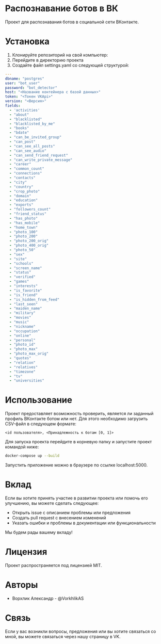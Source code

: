 # Распознавание ботов в ВК

Проект для распознавания ботов в социальной сети ВКонтакте.

# Установка

1. Клонируйте репозиторий на свой компьютер:
2. Перейдите в директорию проекта
3. Создайте файл settings.yaml со следующей структурой:

```yaml
---
dbname: "postgres"
user: "bot_user"
password: "bot_detector"
host: "<Название контейнера с базой данных>"
token: "<Токен VKApi>"
version: "<Версия>"
fields:
  - 'activities'
  - "about"
  - "blacklisted"
  - "blacklisted_by_me"
  - "books"
  - "bdate"
  - "can_be_invited_group"
  - "can_post"
  - "can_see_all_posts"
  - "can_see_audio"
  - "can_send_friend_request"
  - "can_write_private_message"
  - "career"
  - "common_count"
  - "connections"
  - "contacts"
  - "city"
  - "country"
  - "crop_photo"
  - "domain"
  - "education"
  - "exports"
  - "followers_count"
  - "friend_status"
  - "has_photo"
  - "has_mobile"
  - "home_town"
  - "photo_100"
  - "photo_200"
  - "photo_200_orig"
  - "photo_400_orig"
  - "photo_50"
  - "sex"
  - "site"
  - "schools"
  - "screen_name"
  - "status"
  - "verified"
  - "games"
  - "interests"
  - "is_favorite"
  - "is_friend"
  - "is_hidden_from_feed"
  - "last_seen"
  - "maiden_name"
  - "military"
  - "movies"
  - "music"
  - "nickname"
  - "occupation"
  - "online"
  - "personal"
  - "photo_id"
  - "photo_max"
  - "photo_max_orig"
  - "quotes"
  - "relation"
  - "relatives"
  - "timezone"
  - "tv"
  - "universities"

```

# Использование
Проект предоставляет возможность проверить, является ли заданный профиль ВКонтакте ботом или нет. Для этого необходимо загрузить CSV-файл в следующем формате:

```
<id пользователя>, <Принадлежность к ботам [0, 1]>
```

Для запуска проекта перейдите в корневую папку и запустите проект командой ниже:

```bash
docker-compose up --build
```

Запустить приложение можно в браузере по ссылке localhost:5000.

# Вклад

Если вы хотите принять участие в развитии проекта или помочь его улучшению, вы можете сделать следующее:

- Открыть issue с описанием проблемы или предложения
- Создать pull request с внесением изменений
- Указать ошибки и проблемы в документации или функциональности

Мы будем рады вашему вкладу!

# Лицензия

Проект распространяется под лицензией MIT.

# Авторы

- Ворхлик Александр - @VorkhlikAS

# Связь

Если у вас возникли вопросы, предложения или вы хотите связаться со мной, вы можете связаться через нашу страницу в VK.
